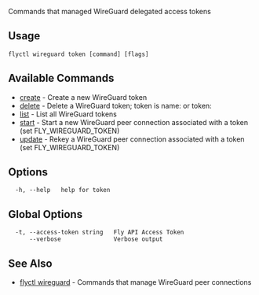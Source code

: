 Commands that managed WireGuard delegated access tokens

## Usage
~~~
flyctl wireguard token [command] [flags]
~~~

## Available Commands
* [create](/docs/flyctl/wireguard-token-create/)	 - Create a new WireGuard token
* [delete](/docs/flyctl/wireguard-token-delete/)	 - Delete a WireGuard token; token is name:<name> or token:<token>
* [list](/docs/flyctl/wireguard-token-list/)	 - List all WireGuard tokens
* [start](/docs/flyctl/wireguard-token-start/)	 - Start a new WireGuard peer connection associated with a token (set FLY_WIREGUARD_TOKEN)
* [update](/docs/flyctl/wireguard-token-update/)	 - Rekey a WireGuard peer connection associated with a token (set FLY_WIREGUARD_TOKEN)

## Options

~~~
  -h, --help   help for token
~~~

## Global Options

~~~
  -t, --access-token string   Fly API Access Token
      --verbose               Verbose output
~~~

## See Also

* [flyctl wireguard](/docs/flyctl/wireguard/)	 - Commands that manage WireGuard peer connections

